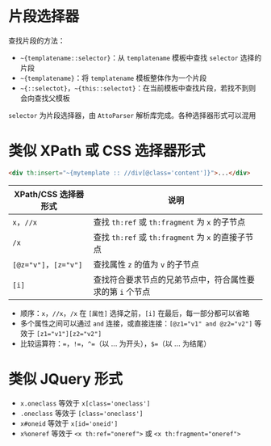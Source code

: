 # 片段选择器

查找片段的方法：

* `~{templatename::selector}`：从 `templatename` 模板中查找 `selector` 选择的片段
* `~{templatename}`：将 `templatename` 模板整体作为一个片段
* `~{::selectot}`，`~{this::selectot}`：在当前模板中查找片段，若找不到则会向查找父模板

`selector` 为片段选择器，由 `AttoParser` 解析库完成。各种选择器形式可以混用

# 类似 XPath 或 CSS 选择器形式

```html
<div th:insert="~{mytemplate :: //div[@class='content']}">...</div>
```

|XPath/CSS 选择器形式|说明|
| ----------------------| ----------------------------------------------------------|
|`x`，`//x`|查找 `th:ref` 或 `th:fragment` 为 `x` 的子节点|
|`/x`|查找 `th:ref` 或 `th:fragment` 为 `x` 的直接子节点|
|`[@z="v"]`，`[z="v"]`|查找属性 `z` 的值为 `v` 的子节点|
|`[i]`|查找符合要求节点的兄弟节点中，符合属性要求的第 `i` 个节点|

* 顺序：`x`，`//x`，`/x` 在 `[属性]` 选择之前，`[i]` 在最后，每一部分都可以省略
* 多个属性之间可以通过 `and` 连接，或直接连接：`[@z1="v1" and @z2="v2"]` 等效于 `[z1="v1"][z2="v2"]`
* 比较运算符：`=`，`!=`，`^=`（以 ... 为开头），`$=`（以 ... 为结尾）

# 类似 JQuery 形式

* `x.oneclass` 等效于 `x[class='oneclass']`
* `.oneclass` 等效于 `[class='oneclass']`
* `x#oneid` 等效于 `x[id='oneid']`
* `x%oneref` 等效于 `<x th:ref="oneref">` 或 `<x th:fragment="oneref">`

‍
